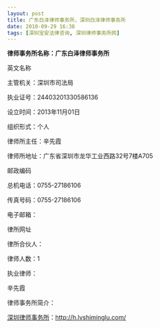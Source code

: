 ```yaml
---
layout: post
title: 广东白泽律师事务所，深圳白泽律师事务所
date: 2010-09-29 16:38
tags: [深圳宝安法律咨询, 深圳律师事务所网]
---
```

<strong>律师事务所名称：广东白泽律师事务所</strong>

英文名称

主管机关：深圳市司法局

执业证号：24403201330586136

设立时间：2013年11月01日

组织形式：个人

律师所主任：辛先霞

律师所地址：广东省深圳市龙华工业西路32号7楼A705

邮政编码

总机电话：0755-27186106

传真号码：0755-27186106

电子邮箱：

律所网址

律所合伙人：

律师人数：1

执业律师：

辛先霞

律师事务所简介：


<a href="http://h.lvshiminglu.com/">深圳律师事务所</a>：<a href="http://h.lvshiminglu.com/">http://h.lvshiminglu.com/</a>

